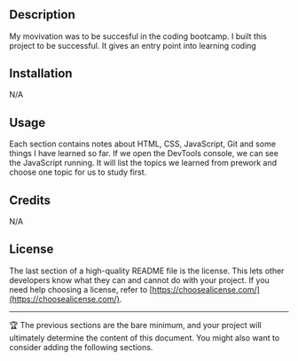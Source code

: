 # <Prework Study Guide Webpage>

## Description

My movivation was to be succesful in the coding bootcamp. I built this project to be successful. It gives an entry point into learning coding

## Installation

N/A

## Usage
Each section contains notes about HTML, CSS, JavaScript, Git and some things I have learned so far. If we open the DevTools console, we can see the JavaScript running. It will list the topics we learned from prework and choose one topic for us to study first.

## Credits

N/A

## License

The last section of a high-quality README file is the license. This lets other developers know what they can and cannot do with your project. If you need help choosing a license, refer to [https://choosealicense.com/](https://choosealicense.com/).

---

🏆 The previous sections are the bare minimum, and your project will ultimately determine the content of this document. You might also want to consider adding the following sections.